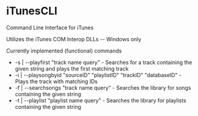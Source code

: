 # iTunesCLI
Command Line Interface for iTunes

Utilizes the iTunes COM Interop DLLs -- Windows only

Currently implemented (functional) commands
* -s | --playfirst "track name query" - Searches for a track containing the given string and plays the first matching track
* -i | --playsongbyid "sourceID" "playlistID" "trackID" "databaseID" - Plays the track with matching IDs
* -f | --searchsongs "track name query" - Searches the library for songs containing the given string
* -t | --playlist "playlist name query" - Searches the library for playlists containing the given string
